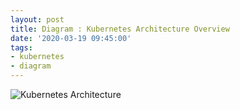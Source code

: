 ```yaml
---
layout: post
title: Diagram : Kubernetes Architecture Overview
date: '2020-03-19 09:45:00'
tags:
- kubernetes
- diagram
---
```


![Kubernetes Architecture](https://storage.cloud.google.com/asia-southeast1-rizkidoank-assets/images/kubernetes-architecture.jpg?authuser=1)
